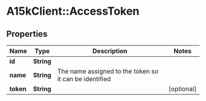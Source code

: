# A15kClient::AccessToken

## Properties
Name | Type | Description | Notes
------------ | ------------- | ------------- | -------------
**id** | **String** |  | 
**name** | **String** | The name assigned to the token so it can be identified | 
**token** | **String** |  | [optional] 



